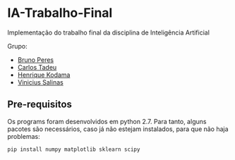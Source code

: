 # IA-Trabalho-Final
Implementação do trabalho final da disciplina de Inteligência Artificial

Grupo:
* [Bruno Peres](https://github.com/mdk97) 
* [Carlos Tadeu](https://github.com/CarlosTadeu)
* [Henrique Kodama](https://github.com/hskodama)
* [Vinicius Salinas](https://github.com/viniciussalinas)

## Pre-requisitos
Os programs foram desenvolvidos em python 2.7. 
Para tanto, alguns pacotes são necessários, caso já não estejam instalados, para que não haja problemas:
```
pip install numpy matplotlib sklearn scipy
```
